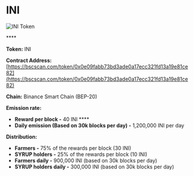 # INI

![INI Token](../../.gitbook/assets/icon-square-512%20%281%29.png)

\*\*\*\*

**Token:** INI

**Contract Address:** [https://bscscan.com/token/0x0e09fabb73bd3ade0a17ecc321fd13a19e81ce82](https://bscscan.com/token/0x0e09fabb73bd3ade0a17ecc321fd13a19e81ce82) 

**Chain:** Binance Smart Chain \(BEP-20\)

**Emission rate:** 

* **Reward per block -**  40 INI                                                                                                       ****
* **Daily emission \(Based on 30k blocks per day\) -**  1,200,000 INI per day

**Distribution:**

* **Farmers -** 75% of the rewards per block \(30 INI\)
* **SYRUP holders -** 25% of the rewards per block \(10 INI\)
* **Farmers daily -** 900,000 INI \(based on 30k blocks per day\)
* **SYRUP holders daily -** 300,000 INI \(based on 30k blocks per day\)

